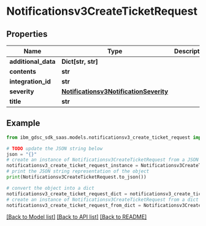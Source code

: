 # Notificationsv3CreateTicketRequest


## Properties

Name | Type | Description | Notes
------------ | ------------- | ------------- | -------------
**additional_data** | **Dict[str, str]** |  | [optional] 
**contents** | **str** |  | [optional] 
**integration_id** | **str** |  | [optional] 
**severity** | [**Notificationsv3NotificationSeverity**](Notificationsv3NotificationSeverity.md) |  | [optional] 
**title** | **str** |  | [optional] 

## Example

```python
from ibm_gdsc_sdk_saas.models.notificationsv3_create_ticket_request import Notificationsv3CreateTicketRequest

# TODO update the JSON string below
json = "{}"
# create an instance of Notificationsv3CreateTicketRequest from a JSON string
notificationsv3_create_ticket_request_instance = Notificationsv3CreateTicketRequest.from_json(json)
# print the JSON string representation of the object
print(Notificationsv3CreateTicketRequest.to_json())

# convert the object into a dict
notificationsv3_create_ticket_request_dict = notificationsv3_create_ticket_request_instance.to_dict()
# create an instance of Notificationsv3CreateTicketRequest from a dict
notificationsv3_create_ticket_request_from_dict = Notificationsv3CreateTicketRequest.from_dict(notificationsv3_create_ticket_request_dict)
```
[[Back to Model list]](../README.md#documentation-for-models) [[Back to API list]](../README.md#documentation-for-api-endpoints) [[Back to README]](../README.md)


